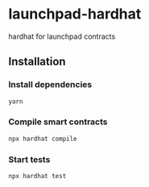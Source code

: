 # launchpad-hardhat
hardhat for launchpad contracts

## Installation

### Install dependencies

```sh
yarn
```

### Compile smart contracts

```sh
npx hardhat compile
```

### Start tests

```sh
npx hardhat test
```
